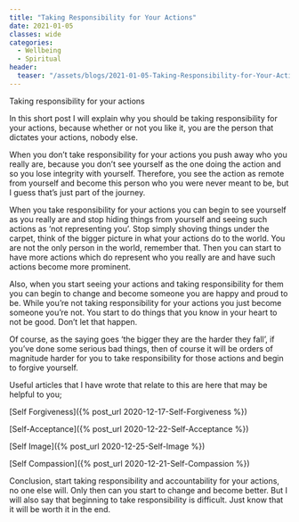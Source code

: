 ```yaml
---
title: "Taking Responsibility for Your Actions"
date: 2021-01-05
classes: wide
categories:
  - Wellbeing
  - Spiritual
header:
  teaser: "/assets/blogs/2021-01-05-Taking-Responsibility-for-Your-Actions/500.webp"
---
```


Taking responsibility for your actions

In this short post I will explain why you should be taking responsibility for your actions, because whether or not you like it, you are the person that dictates your actions, nobody else. 

When you don’t take responsibility for your actions you push away who you really are, because you don’t see yourself as the one doing the action and so you lose integrity with yourself. Therefore, you see the action as remote from yourself and become this person who you were never meant to be, but I guess that’s just part of the journey. 

When you take responsibility for your actions you can begin to see yourself as you really are and stop hiding things from yourself and seeing such actions as ‘not representing you’. Stop simply shoving things under the carpet, think of the bigger picture in what your actions do to the world. You are not the only person in the world, remember that. Then you can start to have more actions which do represent who you really are and have such actions become more prominent.

Also, when you start seeing your actions and taking responsibility for them you can begin to change and become someone you are happy and proud to be. While you’re not taking responsibility for your actions you just become someone you’re not. You start to do things that you know in your heart to not be good. Don’t let that happen. 

Of course, as the saying goes ‘the bigger they are the harder they fall’, if you’ve done some serious bad things, then of course it will be orders of magnitude harder for you to take responsibility for those actions and begin to forgive yourself. 

Useful articles that I have wrote that relate to this are here that may be helpful to you;

[Self Forgiveness]({% post_url 2020-12-17-Self-Forgiveness %})

[Self-Acceptance]({% post_url 2020-12-22-Self-Acceptance %})

[Self Image]({% post_url 2020-12-25-Self-Image %})

[Self Compassion]({% post_url 2020-12-21-Self-Compassion %})

Conclusion, start taking responsibility and accountability for your actions, no one else will. Only then can you start to change and become better. But I will also say that beginning to take responsibility is difficult. Just know that it will be worth it in the end.
